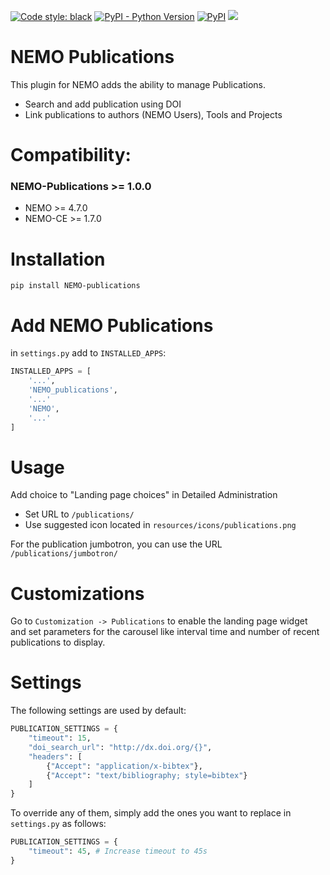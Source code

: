 [![Code style: black](https://img.shields.io/badge/code%20style-black-000000.svg)](https://github.com/psf/black)
[![PyPI - Python Version](https://img.shields.io/pypi/pyversions/NEMO-Publications?label=python)](https://www.python.org/downloads/release/python-3110/)
[![PyPI](https://img.shields.io/pypi/v/nemo-publications?label=pypi%20version)](https://pypi.org/project/NEMO-Publications/)
<img src="https://img.shields.io/pypi/dm/nemo-publications?color=blue&label=pypi%20downloads">

# NEMO Publications

This plugin for NEMO adds the ability to manage Publications.
* Search and add publication using DOI
* Link publications to authors (NEMO Users), Tools and Projects

# Compatibility:

### NEMO-Publications >= 1.0.0
* NEMO >= 4.7.0
* NEMO-CE >= 1.7.0

# Installation

`pip install NEMO-publications`

# Add NEMO Publications

in `settings.py` add to `INSTALLED_APPS`:

```python
INSTALLED_APPS = [
    '...',
    'NEMO_publications',
    '...'
    'NEMO',
    '...'
]
```

# Usage
Add choice to "Landing page choices" in Detailed Administration
* Set URL to `/publications/`
* Use suggested icon located in `resources/icons/publications.png`

For the publication jumbotron, you can use the URL `/publications/jumbotron/`

# Customizations
Go to `Customization -> Publications` to enable the landing page widget and set parameters for the carousel like interval time and number of recent publications to display. 

# Settings
The following settings are used by default:

```python
PUBLICATION_SETTINGS = {
    "timeout": 15,
    "doi_search_url": "http://dx.doi.org/{}",
    "headers": [
        {"Accept": "application/x-bibtex"}, 
        {"Accept": "text/bibliography; style=bibtex"}
    ]
}
```

To override any of them, simply add the ones you want to replace in `settings.py` as follows:
```python
PUBLICATION_SETTINGS = {
    "timeout": 45, # Increase timeout to 45s
}
```
